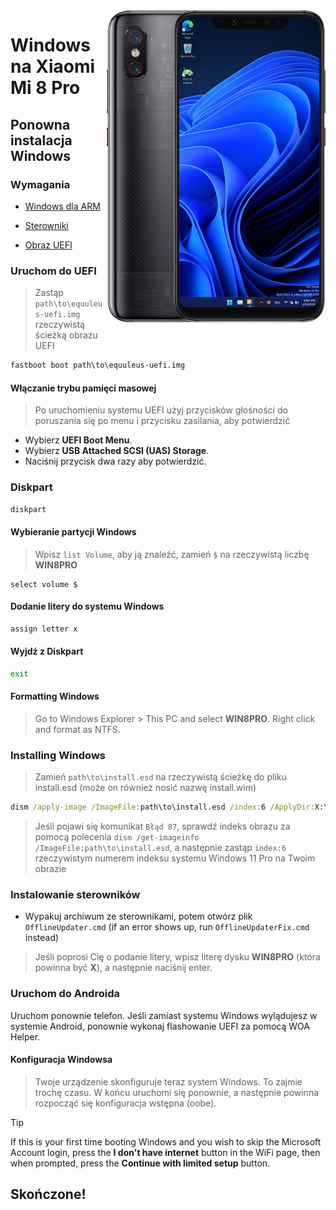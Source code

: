 <img align="right" src="https://github.com/n00b69/woa-equuleus/blob/main/equuleus.png" width="350" alt="Windows 11 running on equuleus">

# Windows na Xiaomi Mi 8 Pro

## Ponowna instalacja Windows

### Wymagania
- [Windows dla ARM](https://worproject.com/esd)

- [Sterowniki](https://github.com/n00b69/woa-equuleus/releases/tag/Drivers)
  
- [Obraz UEFI](https://github.com/n00b69/woa-equuleus/releases/tag/UEFI)

### Uruchom do UEFI
> Zastąp `path\to\equuleus-uefi.img` rzeczywistą ścieżką obrazu UEFI
```cmd
fastboot boot path\to\equuleus-uefi.img
```

#### Włączanie trybu pamięci masowej
> Po uruchomieniu systemu UEFI użyj przycisków głośności do poruszania się po menu i przycisku zasilania, aby potwierdzić
- Wybierz **UEFI Boot Menu**.
- Wybierz **USB Attached SCSI (UAS) Storage**.
- Naciśnij przycisk dwa razy aby potwierdzić.

### Diskpart
```cmd
diskpart
```

#### Wybieranie partycji Windows
> Wpisz `list Volume`, aby ją znaleźć, zamień `$` na rzeczywistą liczbę **WIN8PRO**
```diskpart
select volume $
```

#### Dodanie litery do systemu Windows
```cmd
assign letter x
```

#### Wyjdź z Diskpart
```cmd
exit
```

#### Formatting Windows
> Go to Windows Explorer > This PC and select **WIN8PRO**. Right click and format as NTFS.

### Installing Windows
> Zamień `path\to\install.esd` na rzeczywistą ścieżkę do pliku install.esd (może on również nosić nazwę install.wim)

```cmd
dism /apply-image /ImageFile:path\to\install.esd /index:6 /ApplyDir:X:\
```

> Jeśli pojawi się komunikat `Błąd 87`, sprawdź indeks obrazu za pomocą polecenia `dism /get-imageinfo /ImageFile:path\to\install.esd`, a następnie zastąp `index:6` rzeczywistym numerem indeksu systemu Windows 11 Pro na Twoim obrazie

### Instalowanie sterowników
- Wypakuj archiwum ze sterownikami, potem otwórz plik `OfflineUpdater.cmd` (if an error shows up, run `OfflineUpdaterFix.cmd` instead)
 
> Jeśli poprosi Cię o podanie litery, wpisz literę dysku **WIN8PRO** (która powinna być **X**), a następnie naciśnij enter.

### Uruchom do Androida
Uruchom ponownie telefon. Jeśli zamiast systemu Windows wylądujesz w systemie Android, ponownie wykonaj flashowanie UEFI za pomocą WOA Helper.

#### Konfiguracja Windowsa
> Twoje urządzenie skonfiguruje teraz system Windows. To zajmie trochę czasu. W końcu uruchomi się ponownie, a następnie powinna rozpocząć się konfiguracja wstępna (oobe).

> [!Tip]
> If this is your first time booting Windows and you wish to skip the Microsoft Account login, press the **I don't have internet** button in the WiFi page, then when prompted, press the **Continue with limited setup** button.

## Skończone!
















